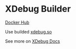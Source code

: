 # XDebug Builder

[Docker Hub](https://hub.docker.com/r/danilinem/xdebug-builder)

Use builded [xdebug.so](https://github.com/danilin-em/xdebug-builder/releases/download/v2.9.0/xdebug.so)

See more on [XDebug Docs](https://xdebug.org/docs/)
